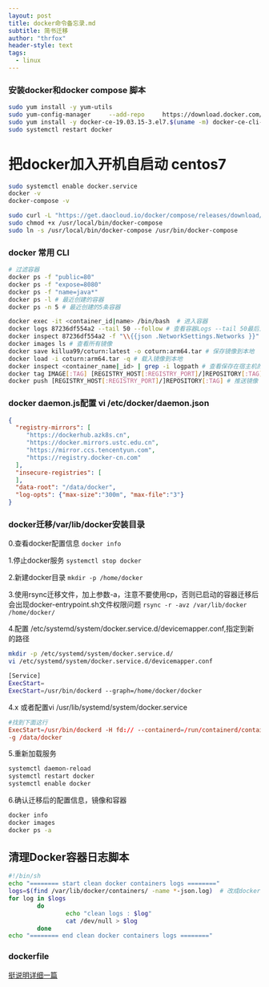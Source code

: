 ```yaml
---
layout: post
title: docker命令备忘录.md
subtitle: 简书迁移
author: "thrfox"
header-style: text
tags:
  - linux
---
```

### 安装docker和docker compose 脚本
~~~sh
sudo yum install -y yum-utils
sudo yum-config-manager     --add-repo     https://download.docker.com/linux/centos/docker-ce.repo
sudo yum install -y docker-ce-19.03.15-3.el7.$(uname -m) docker-ce-cli-19.03.15-3.el7.$(uname -m) containerd.io
sudo systemctl restart docker
~~~
# 把docker加入开机自启动 centos7
~~~sh
sudo systemctl enable docker.service
docker -v
docker-compose -v

sudo curl -L "https://get.daocloud.io/docker/compose/releases/download/1.27.4/docker-compose-$(uname -s)-$(uname -m)" -o /usr/local/bin/docker-compose
sudo chmod +x /usr/local/bin/docker-compose
sudo ln -s /usr/local/bin/docker-compose /usr/bin/docker-compose
~~~

### docker 常用 CLI
~~~sh 
# 过滤容器
docker ps -f "public=80"
docker ps -f "expose=8080"
docker ps -f "name=java*"
docker ps -l # 最近创建的容器
docker ps -n 5 # 最近创建的5条容器

docker exec -it <container_id|name> /bin/bash  # 进入容器
docker logs 87236df554a2 --tail 50 --follow # 查看容器Logs --tail 50最后五十行 ，--follow 跟随日志打印
docker inspect 87236df554a2 -f "\\{{json .NetworkSettings.Networks }}" # 查看容器所在网络
docker images ls # 查看所有镜像
docker save killua99/coturn:latest -o coturn:arm64.tar # 保存镜像到本地
docker load -i coturn:arm64.tar -q # 载入镜像到本地
docker inspect <container_name|_id> | grep -i logpath # 查看保存在宿主机的的容器logs
docker tag IMAGE[:TAG] [REGISTRY_HOST[:REGISTRY_PORT]/]REPOSITORY[:TAG] # 标记镜像到镜像库 
docker push [REGISTRY_HOST[:REGISTRY_PORT]/]REPOSITORY[:TAG] # 推送镜像
~~~

### docker daemon.js配置 vi /etc/docker/daemon.json
~~~json
{
  "registry-mirrors": [
     "https://dockerhub.azk8s.cn",
     "https://docker.mirrors.ustc.edu.cn",
     "https://mirror.ccs.tencentyun.com",
     "https://registry.docker-cn.com"
  ],
  "insecure-registries": [
  ],
  "data-root": "/data/docker",
  "log-opts": {"max-size":"300m", "max-file":"3"}
}
~~~

### docker迁移/var/lib/docker安装目录 
0.查看docker配置信息
`docker info`

1.停止docker服务
`systemctl stop docker`

2.新建docker目录
`mkdir -p /home/docker`

3.使用rsync迁移文件，加上参数-a，注意不要使用cp，否则已启动的容器迁移后会出现docker-entrypoint.sh文件权限问题
`rsync -r -avz /var/lib/docker /home/docker/`

4.配置 /etc/systemd/system/docker.service.d/devicemapper.conf,指定到新的路径

~~~sh
mkdir -p /etc/systemd/system/docker.service.d/
vi /etc/systemd/system/docker.service.d/devicemapper.conf

[Service]
ExecStart=
ExecStart=/usr/bin/dockerd --graph=/home/docker/docker
~~~
4.x 或者配置vi /usr/lib/systemd/system/docker.service
~~~conf
#找到下面这行
ExecStart=/usr/bin/dockerd -H fd:// --containerd=/run/containerd/containerd.sock \
-g /data/docker
~~~
5.重新加载服务
~~~sh
systemctl daemon-reload
systemctl restart docker
systemctl enable docker
~~~
6.确认迁移后的配置信息，镜像和容器
~~~sh
docker info
docker images
docker ps -a
~~~

## 清理Docker容器日志脚本
~~~bash
#!/bin/sh 
echo "======== start clean docker containers logs ========"
logs=$(find /var/lib/docker/containers/ -name *-json.log)  # 改成docker info的容器位置
for log in $logs  
        do  
                echo "clean logs : $log"  
                cat /dev/null > $log  
        done  
echo "======== end clean docker containers logs ========"  
~~~
### dockerfile
[挺说明详细一篇](https://www.cnblogs.com/panwenbin-logs/p/8007348.html)
